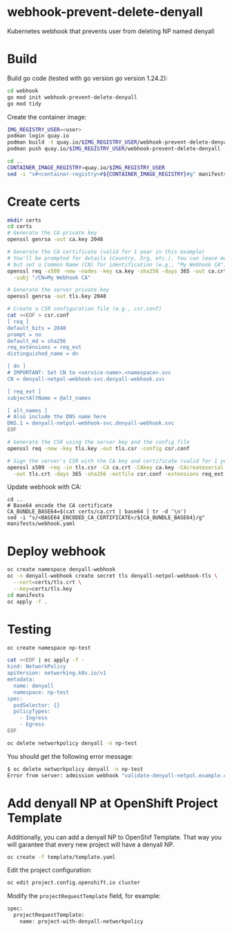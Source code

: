 # webhook-prevent-delete-denyall

Kubernetes webhook that prevents user from deleting NP named denyall

# Build

Build go code (tested with go version go version 1.24.2):

```bash
cd webhook
go mod init webhook-prevent-delete-denyall
go mod tidy
```

Create the container image:

```bash
IMG_REGISTRY_USER=<user>
podman login quay.io
podman build -t quay.io/$IMG_REGISTRY_USER/webhook-prevent-delete-denyall .
podman push quay.io/$IMG_REGISTRY_USER/webhook-prevent-delete-denyall

cd ..
CONTAINER_IMAGE_REGISTRY=quay.io/$IMG_REGISTRY_USER
sed -i "s#<container-registry>#${CONTAINER_IMAGE_REGISTRY}#g" manifests/deployment.yaml
```

# Create certs

```bash
mkdir certs
cd certs
# Generate the CA private key
openssl genrsa -out ca.key 2048

# Generate the CA certificate (valid for 1 year in this example)
# You'll be prompted for details (Country, Org, etc.). You can leave most blank,
# but set a Common Name (CN) for identification (e.g., "My Webhook CA").
openssl req -x509 -new -nodes -key ca.key -sha256 -days 365 -out ca.crt \
  -subj "/CN=My Webhook CA"

# Generate the server private key
openssl genrsa -out tls.key 2048  

# Create a CSR configuration file (e.g., csr.conf)
cat <<EOF > csr.conf
[ req ]
default_bits = 2048
prompt = no
default_md = sha256
req_extensions = req_ext
distinguished_name = dn

[ dn ]
# IMPORTANT: Set CN to <service-name>.<namespace>.svc
CN = denyall-netpol-webhook-svc.denyall-webhook.svc

[ req_ext ]
subjectAltName = @alt_names

[ alt_names ]
# Also include the DNS name here
DNS.1 = denyall-netpol-webhook-svc.denyall-webhook.svc
EOF

# Generate the CSR using the server key and the config file
openssl req -new -key tls.key -out tls.csr -config csr.conf

# Sign the server's CSR with the CA key and certificate (valid for 1 year)
openssl x509 -req -in tls.csr -CA ca.crt -CAkey ca.key -CAcreateserial \
  -out tls.crt -days 365 -sha256 -extfile csr.conf -extensions req_ext
```

Update webhook with CA:

```
cd ..
# Base64 encode the CA certificate
CA_BUNDLE_BASE64=$(cat certs/ca.crt | base64 | tr -d '\n')
sed -i "s/<BASE64_ENCODED_CA_CERTIFICATE>/${CA_BUNDLE_BASE64}/g" manifests/webhook.yaml
```

# Deploy webhook

```bash
oc create namespace denyall-webhook
oc -n denyall-webhook create secret tls denyall-netpol-webhook-tls \
  --cert=certs/tls.crt \
  --key=certs/tls.key
cd manifests
oc apply -f .
```

# Testing

```bash
oc create namespace np-test

cat <<EOF | oc apply -f -
kind: NetworkPolicy
apiVersion: networking.k8s.io/v1
metadata:
  name: denyall
  namespace: np-test
spec:
  podSelector: {}
  policyTypes:
    - Ingress
    - Egress
EOF

oc delete networkpolicy denyall -n np-test
```

You should get the following error message:

```bash
$ oc delete networkpolicy denyall -n np-test
Error from server: admission webhook "validate-denyall-netpol.example.com" denied the request: Deleting the NetworkPolicy named 'denyall' is not allowed by policy.
```

# Add denyall NP at OpenShift Project Template

Additionally, you can add a denyall NP to OpenShif Template. That way you will garantee that every new project will have a denyall NP.

```bash
oc create -f template/template.yaml
```

Edit the project configuration:

```bash
oc edit project.config.openshift.io cluster
```

Modify the `projectRequestTemplate` field, for example:

```bash
spec:
  projectRequestTemplate:
    name: project-with-denyall-networkpolicy
```
